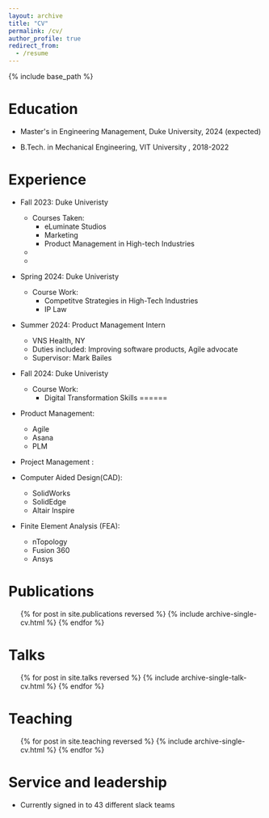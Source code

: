 ```yaml
---
layout: archive
title: "CV"
permalink: /cv/
author_profile: true
redirect_from:
  - /resume
---
```


{% include base_path %}

Education
======
* Master's in Engineering Management, Duke University, 2024 (expected)
<!-- * M.S. in Jekyll, GitHub University, 2014 -->
* B.Tech. in Mechanical Engineering, VIT University , 2018-2022

Experience 
======
* Fall 2023: Duke Univeristy
  * Courses Taken:
    * eLuminate Studios
    * Marketing
    * Product Management in High-tech Industries
  * 
  * 

* Spring 2024: Duke Univeristy
  * Course Work:
    * Competitve Strategies in High-Tech Industries
    * IP Law

* Summer 2024: Product Management Intern
  * VNS Health, NY
  * Duties included: Improving software products, Agile advocate
  * Supervisor: Mark Bailes

* Fall 2024: Duke Univeristy
  * Course Work: 
    * Digital Transformation
Skills
======

* Product Management:
  * Agile
  * Asana
  * PLM
* Project Management :
* Computer Aided Design(CAD):
  * SolidWorks
  * SolidEdge
  * Altair Inspire
* Finite Element Analysis (FEA):
  * nTopology
  * Fusion 360
  * Ansys 

Publications
======
  <ul>{% for post in site.publications reversed %}
    {% include archive-single-cv.html %}
  {% endfor %}</ul>
  
Talks
======
  <ul>{% for post in site.talks reversed %}
    {% include archive-single-talk-cv.html  %}
  {% endfor %}</ul>
  
Teaching
======
  <ul>{% for post in site.teaching reversed %}
    {% include archive-single-cv.html %}
  {% endfor %}</ul>
  
Service and leadership
======
* Currently signed in to 43 different slack teams
